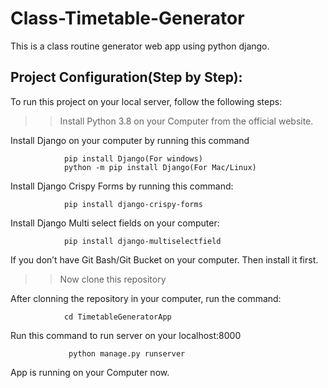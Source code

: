 # Class-Timetable-Generator
This is a class routine generator web app using python django.

## Project Configuration(Step by Step):
To run this project on your local server, follow the following steps:

>> Install Python 3.8 on your Computer from the official website.

Install Django on your computer by running this command

                pip install Django(For windows)   
                python -m pip install Django(For Mac/Linux)
Install Django Crispy Forms by running this command:

                pip install django-crispy-forms
Install Django Multi select fields on your computer:

                pip install django-multiselectfield
If you don’t have Git Bash/Git Bucket on your computer. Then install it first.

>> Now clone this repository

After clonning the repository in your computer, run the command:

                cd TimetableGeneratorApp
Run this command to run server on your localhost:8000

                 python manage.py runserver
App is running on your Computer now.
